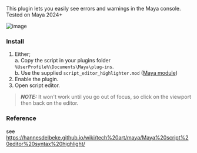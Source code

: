 This plugin lets you easily see errors and warnings in the Maya console.  
Tested on Maya 2024+

![image](https://github.com/hannesdelbeke/maya_script_editor_highlighter/assets/3758308/4f15a866-1d87-45a5-9cf6-e779a4bf17ee)  

### Install
1. Either;  
   a. Copy the script in your plugins folder `%UserProfile%\Documents\Maya\plug-ins`.  
   b. Use the supplied `script_editor_highlighter.mod` ([Maya module](https://help.autodesk.com/view/MAYAUL/2023/ENU/?guid=Maya_SDK_Distributing_Maya_Plug_ins_DistributingUsingModules_html))
2. Enable the plugin.
3. Open script editor.

> **_NOTE:_** It won't work until you go out of focus, so click on the viewport then back on the editor.

### Reference
see https://hannesdelbeke.github.io/wiki/tech%20art/maya/Maya%20script%20editor%20syntax%20highlight/
